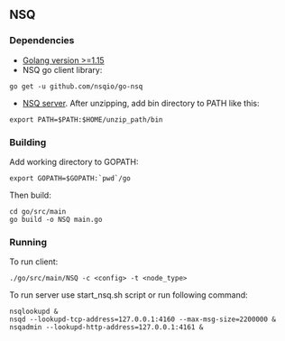 ## NSQ

### Dependencies

* [Golang version >=1.15](https://github.com/golang/go/wiki/Ubuntu)
* NSQ go client library:
```
go get -u github.com/nsqio/go-nsq
```
* [NSQ server](https://nsq.io/deployment/installing.html). After unzipping, add bin directory to PATH like this:
```
export PATH=$PATH:$HOME/unzip_path/bin
```

### Building

Add working directory to GOPATH:
```
export GOPATH=$GOPATH:`pwd`/go
```
Then build:
```
cd go/src/main
go build -o NSQ main.go
```

### Running

To run client:
```
./go/src/main/NSQ -c <config> -t <node_type>
```
To run server use start_nsq.sh script or run following command:
```
nsqlookupd &
nsqd --lookupd-tcp-address=127.0.0.1:4160 --max-msg-size=2200000 &
nsqadmin --lookupd-http-address=127.0.0.1:4161 &
```
